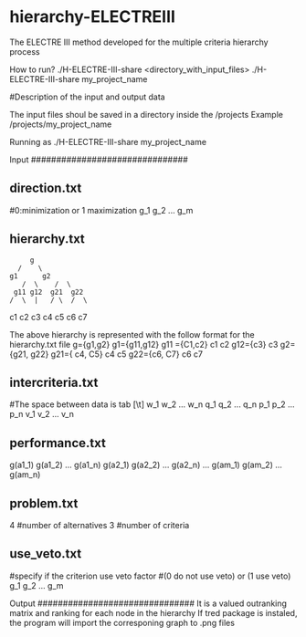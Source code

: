 # hierarchy-ELECTREIII
The ELECTRE III method developed for the multiple criteria hierarchy process

How to run?
./H-ELECTRE-III-share <directory_with_input_files>
./H-ELECTRE-III-share my_project_name


#Description of the input and output data

The input files shoul be saved in a directory inside the /projects
Example
/projects/my_project_name

Running as
./H-ELECTRE-III-share my_project_name

Input 
###############################

direction.txt
---------------------------------
#0:minimization or 1 maximization
g_1
g_2
...
g_m


hierarchy.txt
---------------------------------
	     g
	  /    \
	g1      g2
       /  \    /  \
     g11 g12  g21  g22
    /  \  |   / \  /  \
   c1 c2 c3  c4 c5 c6  c7

The above hierarchy is represented with the follow format for the hierarchy.txt file
g={g1,g2}
g1={g11,g12}
g11 ={C1,c2}
c1
c2
g12={c3}
c3 
g2={g21, g22}
g21={ c4, C5}
c4 
c5 
g22={c6, C7}
c6 
c7 



intercriteria.txt
---------------------------------
#The space between data is tab [\t]
w_1 w_2 ... w_n
q_1 q_2 ... q_n
p_1 p_2 ... p_n
v_1 v_2 ... v_n


performance.txt
---------------------------------
g(a1_1) g(a1_2) ... g(a1_n)
g(a2_1) g(a2_2) ... g(a2_n)
...
g(am_1) g(am_2) ... g(am_n)


problem.txt
-------------------------------
4	#number of alternatives
3	#number of criteria


use_veto.txt
-------------------------------
#specify if the criterion use veto factor 
#(0 do not use veto) or (1 use veto)
g_1
g_2
...
g_m



Output 
###############################
It is a valued outranking matrix and ranking for each node in the hierarchy
If tred package is instaled, the program will import the corresponing graph to .png files

